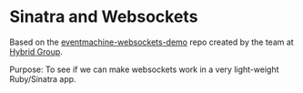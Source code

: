 Sinatra and Websockets
===

Based on the [eventmachine-websockets-demo](https://github.com/stewart/eventmachine-websockets-demo) repo created by the team at [Hybrid Group](http://hybridgroup.com).

Purpose: To see if we can make websockets work in a very light-weight Ruby/Sinatra app.
